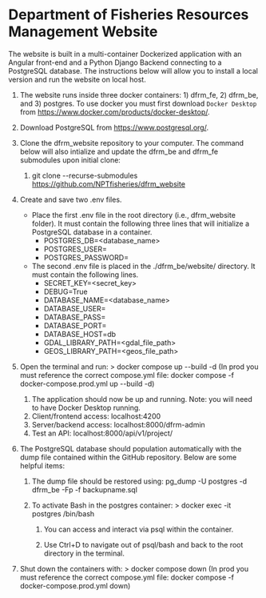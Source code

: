 # Department of Fisheries Resources Management Website

The website is built in a multi-container Dockerized application with an Angular front-end and a Python Django Backend connecting to a PostgreSQL database. The instructions below will allow you to install a local version and run the website on local host.

1.  The website runs inside three docker containers: 1) dfrm_fe, 2) dfrm_be, and 3) postgres. To use docker you must first download `Docker Desktop` from <https://www.docker.com/products/docker-desktop/>.

2.  Download PostgreSQL from <https://www.postgresql.org/>.

3.  Clone the dfrm_website repository to your computer. The command below will also intialize and update the dfrm_be and dfrm_fe submodules upon initial clone:

    1.  git clone --recurse-submodules <https://github.com/NPTfisheries/dfrm_website>

4.  Create and save two .env files.

    -   Place the first .env file in the root directory (i.e., dfrm_website folder). It must contain the following three lines that will initialize a PostgreSQL database in a container.
        -   POSTGRES_DB=<database_name>
        -   POSTGRES_USER=<username>  
        -   POSTGRES_PASSWORD=<password>
    -   The second .env file is placed in the ./dfrm_be/website/ directory. It must contain the following lines.
        -   SECRET_KEY=<secret_key>
        -   DEBUG=True
        -   DATABASE_NAME=<database_name>
        -   DATABASE_USER=<username>
        -   DATABASE_PASS=<password>
        -   DATABASE_PORT=<port>
        -   DATABASE_HOST=db
        -   GDAL_LIBRARY_PATH=<gdal_file_path>
        -   GEOS_LIBRARY_PATH=<geos_file_path>

5.  Open the terminal and run: \> docker compose up --build -d
    (In prod you must reference the correct compose.yml file: docker compose -f docker-compose.prod.yml up --build -d)

    1.  The application should now be up and running. Note: you will need to have Docker Desktop running.
    2.  Client/frontend access: localhost:4200
    3.  Server/backend access: localhost:8000/dfrm-admin
    4.  Test an API: localhost:8000/api/v1/project/

6.  The PostgreSQL database should population automatically with the dump file contained within the GitHub repository. Below are some helpful items:

    1.  The dump file should be restored using: pg_dump -U postgres -d dfrm_be -Fp -f backupname.sql

    2.  To activate Bash in the postgres container: \> docker exec -it postgres /bin/bash

        1.  You can access and interact via psql within the container.

        2.  Use Ctrl+D to navigate out of psql/bash and back to the root directory in the terminal.

7.  Shut down the containers with: \> docker compose down
    (In prod you must reference the correct compose.yml file: docker compose -f docker-compose.prod.yml down)
